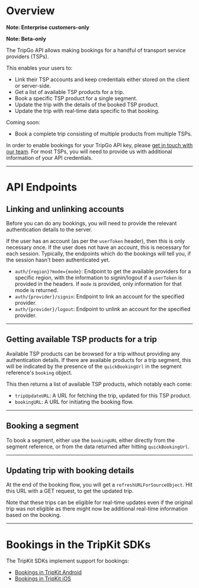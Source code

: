 # Overview

**Note: Enterprise customers-only**

**Note: Beta-only**

The TripGo API allows making bookings for a handful of transport service providers (TSPs).

This enables your users to:

- Link their TSP accounts and keep credentials either stored on the client or server-side.
- Get a list of available TSP products for a trip.
- Book a specific TSP product for a single segment.
- Update the trip with the details of the booked TSP product.
- Update the trip with real-time data specific to that booking.

Coming soon:

- Book a complete trip consisting of multiple products from multiple TSPs.

In order to enable bookings for your TripGo API key, please [get in touch with our team](mailto:api@skedgo.com). For most TSPs, you will need to provide us with additional information of your API credentials.


---

# API Endpoints

## Linking and unlinking accounts

Before you can do any bookings, you will need to provide the relevant authentication details to the server.

If the user has an account (as per the `userToken` header), then this is only necessary once. If the user does not have an account, this is necessary for each session. Typically, the endpoints which do the bookings will tell you, if the session hasn't been authenticated yet.

- `auth/{region}?mode={mode}`: Endpoint to get the available providers for a specific region, with the information to signin/logout if a `userToken` is provided in the headers. If `mode` is provided, only information for that mode is returned.
- `auth/{provider}/signin`: Endpoint to link an account for the specified provider.
- `auth/{provider}/logout`: Endpoint to unlink an account for the specified provider.


---

## Getting available TSP products for a trip

Available TSP products can be browsed for a trip without providing any authentication details. If there are available products for a trip segment, this will be indicated by the presence of the `quickBookingUrl` in the segment reference's `booking` object.

This then returns a list of available TSP products, which notably each come:

- `tripUpdateURL`: A URL for fetching the trip, updated for this TSP product.
- `bookingURL`: A URL for initiating the booking flow.


---

## Booking a segment

To book a segment, either use the `bookingURL` either directly from the segment reference, or from the data returned after hitting `quickBookingUrl`.


---

## Updating trip with booking details

At the end of the booking flow, you will get a `refreshURLForSourceObject`. Hit this URL with a GET request, to get the updated trip.

Note that these trips can be eligible for real-time updates even if the original trip was not eligible as there might now be additional real-time information based on the booking.

---

# Bookings in the TripKit SDKs

The TripKit SDKs implement support for bookings:

- [Bookings in TripKit Android](android.md)
- [Bookings in TripKit iOS](ios.md)